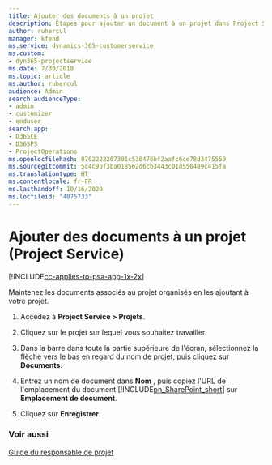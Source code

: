 ```yaml
---
title: Ajouter des documents à un projet
description: Étapes pour ajouter un document à un projet dans Project Service
author: ruhercul
manager: kfend
ms.service: dynamics-365-customerservice
ms.custom:
- dyn365-projectservice
ms.date: 7/30/2018
ms.topic: article
ms.author: ruhercul
audience: Admin
search.audienceType:
- admin
- customizer
- enduser
search.app:
- D365CE
- D365PS
- ProjectOperations
ms.openlocfilehash: 8702222207301c530476bf2aafc6ce78d3475550
ms.sourcegitcommit: 5c4c9bf3ba018562d6cb3443c01d550489c415fa
ms.translationtype: HT
ms.contentlocale: fr-FR
ms.lasthandoff: 10/16/2020
ms.locfileid: "4075733"
---
```

# <a name="add-documents-to-a-project-project-service"></a>Ajouter des documents à un projet (Project Service)

[!INCLUDE[cc-applies-to-psa-app-1x-2x](../includes/cc-applies-to-psa-app-1x-2x.md)]

Maintenez les documents associés au projet organisés en les ajoutant à votre projet.  
  
1. Accédez à **Project Service > Projets**.  
  
2. Cliquez sur le projet sur lequel vous souhaitez travailler.  
  
3. Dans la barre dans toute la partie supérieure de l'écran, sélectionnez la flèche vers le bas en regard du nom de projet, puis cliquez sur **Documents**.  
  
4. Entrez un nom de document dans **Nom** , puis copiez l'URL de l'emplacement du document [!INCLUDE[pn_SharePoint_short](../includes/pn-sharepoint-short.md)] sur **Emplacement de document**.  
  
5. Cliquez sur **Enregistrer**.  
  
### <a name="see-also"></a>Voir aussi  
 [Guide du responsable de projet](../psa/project-manager-guide.md)
